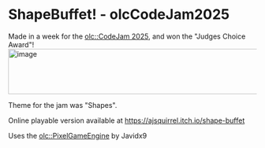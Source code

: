 # ShapeBuffet! - olcCodeJam2025

Made in a week for the [olc::CodeJam 2025](https://itch.io/jam/olc-codejam-2025), and won the "Judges Choice Award"!
<img width="765" height="92" alt="image" src="https://github.com/user-attachments/assets/36634a75-1bd1-4dfb-ae60-6c3846e21d21" />

Theme for the jam was "Shapes".

Online playable version available at https://ajsquirrel.itch.io/shape-buffet

Uses the [olc::PixelGameEngine](https://github.com/OneLoneCoder/olcPixelGameEngine) by Javidx9
